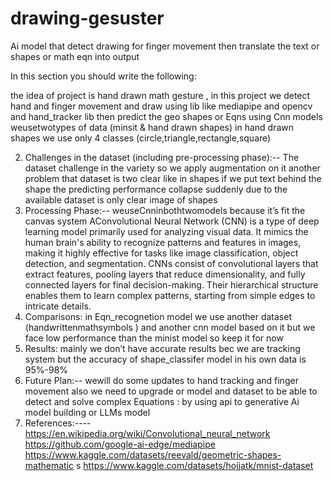 # drawing-gesuster
Ai model that detect drawing for finger movement then translate the text or shapes or math eqn into output

 In this section you should write the following:

the idea of project is hand drawn math gesture , in this project we detect
 hand and finger movement and draw using lib like mediapipe and opencv
 and hand_tracker lib then predict the geo shapes or Eqns using Cnn models
weusetwotypes of data (minsit & hand drawn shapes)
in hand drawn shapes we use only 4 classes
 (circle,triangle,rectangle,square)
 
2) Challenges in the dataset (including pre-processing phase):--
 The dataset challenge in the variety so we apply augmentation on it
 another problem that dataset is two clear like in shapes if we put text
 behind the shape the predicting performance collapse suddenly due to
 the available dataset is only clear image of shapes
 3) Processing Phase:--
 weuseCnninbothtwomodels because it’s fit the canvas system
 AConvolutional Neural Network (CNN) is a type of deep learning
 model primarily used for analyzing visual data. It mimics the human
 brain's ability to recognize patterns and features in images, making it
 highly effective for tasks like image classification, object detection,
 and segmentation. CNNs consist of convolutional layers that extract
 features, pooling layers that reduce dimensionality, and fully
 connected layers for final decision-making. Their hierarchical
 structure enables them to learn complex patterns, starting from
 simple edges to intricate details.
 4) Comparisons:
in Eqn_recognetion model we use another dataset
 (handwrittenmathsymbols ) and another cnn model based on it but we
 face low performance than the minist model so keep it for now
 5) Results:
mainly we don’t have accurate results bec we are tracking system but
 the accuracy of shape_classifer model in his own data is 95%-98%
 6) Future Plan:--
wewill do some updates to hand tracking and finger movement
 also we need to upgrade or model and dataset to be able to
 detect and solve complex Equations :
 by using api to generative Ai model
 building or LLMs model
7) References:----
https://en.wikipedia.org/wiki/Convolutional_neural_network
 https://github.com/google-ai-edge/mediapipe
 https://www.kaggle.com/datasets/reevald/geometric-shapes-mathematic
 s
 https://www.kaggle.com/datasets/hojjatk/mnist-dataset
